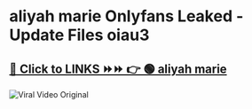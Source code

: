 
 # aliyah marie Onlyfans Leaked - Update Files oiau3

## <h2><a href="https://clipsfans.com/aliyah_marie&ref=git">🔗 Click to LINKS ⏩⏩ 👉 🟢 aliyah marie </a></h2>

<a href="https://clipsfans.com/aliyah_marie&ref=git" rel="nofollow" data-target="animated-image.originalLink"><img src="https://i.ibb.co.com/xMMVF88/686577567.gif" alt="Viral Video Original" style="max-width: 100%; display: inline-block;" data-target="animated-image.originalImage"></a>

